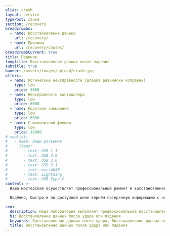 ```yaml
---
alias: crash
layout: service
typePost: cause
section: /recovery
breadcrumbs:
  - name: Восстановление данных
    url: /recovery/
  - name: Причины
    url: /recovery/causes/
breadcrumbCurrent: true
title: Падение
longtitle: Восстановление данных после падения
subtitle: true
banner: /assets/images/upload/crash.jpg
offers:
  - name: Логические неисправности (флешка физически исправен)
    type: low
    price: 3000
  - name: Неисправность контроллера
    type: low
    price: 6000
  - name: Короткое замыкание
    type: low
    price: 6000
  - name: С монолитной флешки
    type: low
    price: 18000
# seoList:
#   - name: Виды разъемов
#     items:
#       - text: USB 1.1
#       - text: USB 2.0
#       - text: USB 3.0
#       - text: USB 3.1
#       - text: microUSB
#       - text: Lightning
#       - text: USB Type-C
content: >-
  Наша мастерская осуществляет профессиональный ремонт и восстановление флешки и карты памяти всех моделей, любых производителей Flash в Орле.

  Надёжно, быстро и по доступной цене вернём потерянную информацию с неисправных флешек.

seo:
  description: Наша лаборатория выполняет профессиональное восстановление данных с флешек всех видов.
  h1: Восстановление данных после удара или падения
  keywords: Восстановление данных после удара, Восстановление данных после падения
  title: Восстановление данных после удара или падения
---
```




